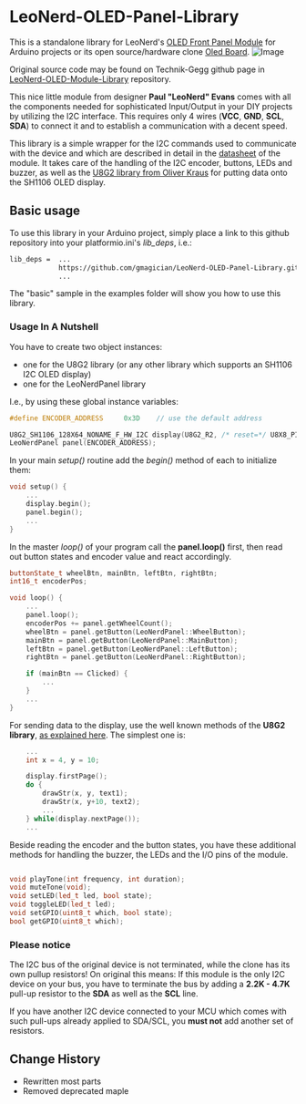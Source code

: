 # LeoNerd-OLED-Panel-Library

This is a standalone library for LeoNerd's [OLED Front Panel Module](https://www.tindie.com/products/leonerd/oled-front-panel-module/) for Arduino projects or its open source/hardware clone [Oled Board](https://github.com/GMagician/Oled-Board).
![Image](https://cdn.tindiemedia.com/images/resize/vT8K8YJx4fqYTFgQj5vLBKUB6yM=/p/full-fit-in/2400x1600/i/46252/products/2019-02-09T14%3A52%3A38.181Z-IMG_6938.jpg)

Original source code may be found on Technik-Gegg github page in [LeoNerd-OLED-Module-Library](https://github.com/technik-gegg/LeoNerd-OLED-Module-Library) repository.

This nice little module from designer **Paul "LeoNerd" Evans** comes with all the components needed for sophisticated Input/Output in your DIY projects by utilizing the I2C interface. This requires only 4 wires (**VCC**, **GND**, **SCL**, **SDA**) to connect it and to establish a communication with a decent speed.

This library is a simple wrapper for the I2C commands used to communicate with the device and which are described in detail in the [datasheet](https://github.com/GMagician/Oled-Board/blob/master/documents/Datasheet.pdf) of the module.
It takes care of the handling of the I2C encoder, buttons, LEDs and buzzer, as well as the [U8G2 library from Oliver Kraus](https://github.com/olikraus/u8g2) for putting data onto the SH1106 OLED display.

## Basic usage

To use this library in your Arduino project, simply place a link to this github repository into your platformio.ini's *lib_deps*, i.e.:

```bash
lib_deps =  ...
            https://github.com/gmagician/LeoNerd-OLED-Panel-Library.git
            ...
```

The "basic" sample in the examples folder will show you how to use this library.

### Usage In A Nutshell

You have to create two object instances:

+ one for the U8G2 library (or any other library which supports an SH1106 I2C OLED display)
+ one for the LeoNerdPanel library

I.e., by using these global instance variables:

```cpp
#define ENCODER_ADDRESS     0x3D    // use the default address

U8G2_SH1106_128X64_NONAME_F_HW_I2C display(U8G2_R2, /* reset=*/ U8X8_PIN_NONE);
LeoNerdPanel panel(ENCODER_ADDRESS);

```

In your main *setup()* routine add the *begin()* method of each to initialize them:

```cpp
void setup() {
    ...
    display.begin();
    panel.begin();
    ...
}
```

In the master *loop()* of your program call the **panel.loop()** first, then read out button states and encoder value and react accordingly.

```cpp
buttonState_t wheelBtn, mainBtn, leftBtn, rightBtn;
int16_t encoderPos;

void loop() {
    ...
    panel.loop();
    encoderPos += panel.getWheelCount();
    wheelBtn = panel.getButton(LeoNerdPanel::WheelButton);
    mainBtn = panel.getButton(LeoNerdPanel::MainButton);
    leftBtn = panel.getButton(LeoNerdPanel::LeftButton);
    rightBtn = panel.getButton(LeoNerdPanel::RightButton);

    if (mainBtn == Clicked) {
        ...
    }
    ...
}
```

For sending data to the display, use the well known methods of the **U8G2 library**, [as explained here](https://github.com/olikraus/u8g2/wiki/u8g2reference). The simplest one is:

```cpp
    ...
    int x = 4, y = 10;

    display.firstPage();
    do {
        drawStr(x, y, text1);
        drawStr(x, y+10, text2);
        ...
    } while(display.nextPage());
    ...
```

Beside reading the encoder and the button states, you have these additional methods for handling the buzzer, the LEDs and the I/O pins of the module.

```cpp

void playTone(int frequency, int duration);
void muteTone(void);
void setLED(led_t led, bool state);
void toggleLED(led_t led);
void setGPIO(uint8_t which, bool state);
bool getGPIO(uint8_t which);
```

### Please notice

The I2C bus of the original device is not terminated, while the clone has its own pullup resistors!
On original this means: If this module is the only I2C device on your bus, you have to terminate the bus by adding a **2.2K - 4.7K** pull-up resistor to the **SDA** as well as the **SCL** line.

If you have another I2C device connected to your MCU which comes with such pull-ups already applied to SDA/SCL, you **must not** add another set of resistors.

## Change History

+ Rewritten most parts
+ Removed deprecated maple
